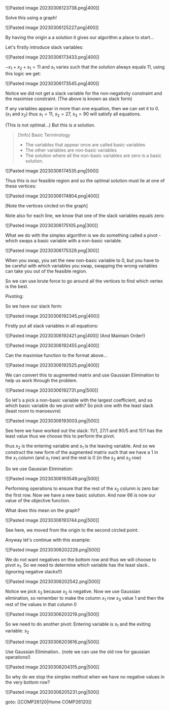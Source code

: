 ![[Pasted image 20230306123738.png|400]]

Solve this using a graph!

![[Pasted image 20230306125227.png|400]]

By having the origin a a solution it gives our algorithm a place to start...

Let's firstly introduce slack variables:

![[Pasted image 20230306173433.png|400]]

$-x_1 + x_2 + s_1 = 11$ and $s_1$ varies such that the solution always equals 11, using this logic we get:

![[Pasted image 20230306173545.png|400]]

Notice we did not get a slack variable for the non-negativity constraint and the maximise constraint.
(The above is known as slack form)

If any variables appear in more than one equation, then we can set it to 0. ($x_1$ and $x_2$) thus $s_1 = 11,\ s_2 = 27,\ s_3 = 90$ will satisfy all equations.

(This is not optimal...) But this is *a* solution.

>[!info] Basic Terminology
>- The variables that appear once are called basic variables
>- The other variables are non-basic variables
>- The solution where all the non-basic variables are zero is a basic solution.


![[Pasted image 20230306174535.png|500]]

Thus this is our feasible region and so the optimal solution must lie at one of these vertices:

![[Pasted image 20230306174804.png|400]]

[Note the vertices circled on the graph]

Note also for each line, we know that one of the slack variables equals zero:

![[Pasted image 20230306175105.png|300]]

What we do with the simplex algorithm is we do something called a pivot - which swaps a basic variable with a non-basic variable.

![[Pasted image 20230306175329.png|300]]

When you swap, you set the new non-basic variable to 0, but you have to be careful with which variables you swap, swapping the wrong variables can take you out of the feasible region.

So we can use brute force to go around all the vertices to find which vertex is the best.

Pivoting:

So we have our slack form:

![[Pasted image 20230306192345.png|400]]

Firstly put all slack variables in all equations:

![[Pasted image 20230306192421.png|400]]
(And Maintain Order!)

![[Pasted image 20230306192455.png|400]]

Can the maximise function to the format above...

![[Pasted image 20230306192525.png|400]]

We can convert this to augmented matrix and use Gaussian Elimination to help us work through the problem.

![[Pasted image 20230306192731.png|500]]

So let's a pick a non-basic variable with the largest coefficient, and so which basic variable do we pivot with? So pick one with the least slack (least room to manoeuvre)

![[Pasted image 20230306193003.png|500]]

See here we have worked out the slack: 11/1, 27/1 and 90/5 and 11/1 has the least value thus we choose this to perform the pivot.

thus $x_2$ is the entering variable and $s_1$ is the leaving variable. And so we construct the new form of the augmented matrix such that we have a 1 in the $x_1$ column (and $s_1$ row) and the rest is 0 (in the $s_2$ and $s_3$ row)

So we use Gaussian Elimination:

![[Pasted image 20230306193549.png|500]]

Performing operations to ensure that the rest of the $x_2$ column is zero bar the first row. Now we have a new basic solution. And now 66 is now our value of the objective function.

What does this mean on the graph?

![[Pasted image 20230306193744.png|500]]

See here, we moved from the origin to the second circled point.

Anyway let's continue with this example:

![[Pasted image 20230306202228.png|500]]

We do not want negatives on the bottom row and thus we will choose to pivot $x_1$.  So we need to determine which variable has the least slack.. (ignoring negative slacks!!)

![[Pasted image 20230306202542.png|500]]

Notice we pick $s_3$ because $x_2$ is negative. Now we use Gaussian elimination, so remember to make the column $x_1$ row $s_3$ value $1$ and then the rest of the values in that column $0$

![[Pasted image 20230306203219.png|500]]

So we need to do another pivot: Entering variable is $s_1$ and the exiting variable: $s_2$

![[Pasted image 20230306203616.png|500]]

Use Gaussian Elimination.. (note we can use the old row for gaussian operations!)

![[Pasted image 20230306204315.png|500]]

So why do we stop the simplex method when we have no negative values in the very bottom row?

![[Pasted image 20230306205231.png|500]]

goto: [[COMP26120|Home COMP26120]]


